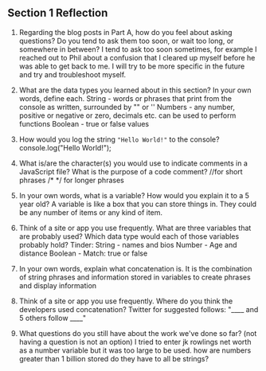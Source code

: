 ## Section 1 Reflection

1. Regarding the blog posts in Part A, how do you feel about asking questions? Do you tend to ask them too soon, or wait too long, or somewhere in between?
I tend to ask too soon sometimes, for example I reached out to Phil about a confusion that I cleared up myself before he was able to get back to me. I will try to be more specific in the future and try and troubleshoot myself.

2. What are the data types you learned about in this section? In your own words, define each.
String - words or phrases that print from the console as written, surrounded by "" or ''
Numbers - any number, positive or negative or zero, decimals etc. can be used to perform functions
Boolean - true or false values
3. How would you log the string `"Hello World!"` to the console?
console.log("Hello World!");

4. What is/are the character(s) you would use to indicate comments in a JavaScript file? What is the purpose of a code comment?
//for short phrases
/* */ for longer phrases
5. In your own words, what is a variable? How would you explain it to a 5 year old?
A variable is like a box that you can store things in. They could be any number of items or any kind of item.

6. Think of a site or app you use frequently. What are three variables that are probably used? Which data type would each of those variables probably hold?
Tinder:
String - names and bios
Number - Age and distance
Boolean - Match: true or false
7. In your own words, explain what concatenation is.
It is the combination of string phrases and information stored in variables to create phrases and display information

8. Think of a site or app you use frequently. Where do you think the developers used concatenation?
Twitter for suggested follows: "____ and 5 others follow ____"
9. What questions do you still have about the work we've done so far? (not having a question is not an option)
I tried to enter jk rowlings net worth as a number variable but it was too large to be used. how are numbers greater than 1 billion stored do they have to all be strings?
